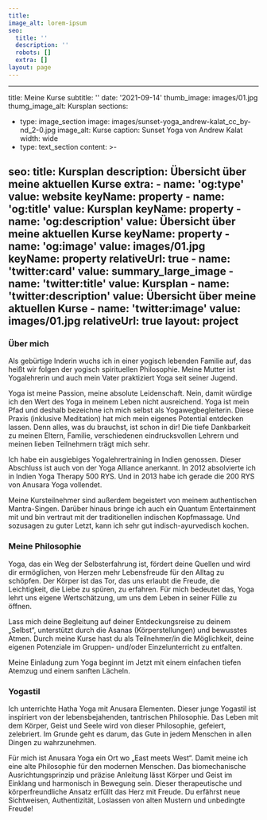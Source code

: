 ```yaml
---
title: 
image_alt: lorem-ipsum
seo:
  title: ''
  description: ''
  robots: []
  extra: []
layout: page
---
```

---
title: Meine Kurse
subtitle: ''
date: '2021-09-14'
thumb_image: images/01.jpg
thumg_image_alt: Kursplan
sections:
  - type: image_section
    image: images/sunset-yoga_andrew-kalat_cc_by-nd_2-0.jpg
    image_alt: Kurse
    caption: Sunset Yoga von Andrew Kalat
    width: wide
  - type: text_section
    content: >-
      
seo:
  title: Kursplan
  description: Übersicht über meine aktuellen Kurse
  extra:
    - name: 'og:type'
      value: website
      keyName: property
    - name: 'og:title'
      value: Kursplan
      keyName: property
    - name: 'og:description'
      value: Übersicht über meine aktuellen Kurse
      keyName: property
    - name: 'og:image'
      value: images/01.jpg
      keyName: property
      relativeUrl: true
    - name: 'twitter:card'
      value: summary_large_image
    - name: 'twitter:title'
      value: Kursplan
    - name: 'twitter:description'
      value: Übersicht über meine aktuellen Kurse
    - name: 'twitter:image'
      value: images/01.jpg
      relativeUrl: true
layout: project
---
### Über mich

Als gebürtige Inderin wuchs ich in einer yogisch lebenden Familie auf, das heißt wir folgen der yogisch spirituellen Philosophie. Meine Mutter ist Yogalehrerin und auch mein Vater praktiziert Yoga seit seiner Jugend.

Yoga ist meine Passion, meine absolute Leidenschaft. Nein, damit würdige ich den Wert des Yoga in meinem Leben nicht ausreichend. Yoga ist mein Pfad und deshalb bezeichne ich mich selbst als Yogawegbegleiterin. Diese Praxis (inklusive Meditation) hat mich mein eigenes Potential entdecken lassen. Denn alles, was du brauchst, ist schon in dir! Die tiefe Dankbarkeit zu meinen Eltern, Familie, verschiedenen eindrucksvollen Lehrern und meinen lieben Teilnehmern trägt mich sehr.

Ich habe ein ausgiebiges Yogalehrertraining in Indien genossen. Dieser Abschluss ist auch von der Yoga Alliance anerkannt. In 2012 absolvierte ich in Indien Yoga Therapy 500 RYS. Und in 2013 habe ich gerade die 200 RYS von Anusara Yoga vollendet.

Meine Kursteilnehmer sind außerdem begeistert von meinem authentischen Mantra-Singen. Darüber hinaus bringe ich auch ein Quantum Entertainment mit und bin vertraut mit der traditionellen indischen Kopfmassage. Und sozusagen zu guter Letzt, kann ich sehr gut indisch-ayurvedisch kochen.

### Meine Philosophie

Yoga, das ein Weg der Selbsterfahrung ist, fördert deine Quellen und wird dir ermöglichen, von Herzen mehr Lebensfreude für den Alltag zu schöpfen. Der Körper ist das Tor, das uns erlaubt die Freude, die Leichtigkeit, die Liebe zu spüren, zu erfahren. Für mich bedeutet das, Yoga lehrt uns eigene Wertschätzung, um uns dem Leben in seiner Fülle zu öffnen.

Lass mich deine Begleitung auf deiner Entdeckungsreise zu deinem „Selbst“, unterstützt durch die Asanas (Körperstellungen) und bewusstes Atmen. Durch meine Kurse hast du als Teilnehmer/in die Möglichkeit, deine eigenen Potenziale im Gruppen- und/oder Einzelunterricht zu entfalten.

Meine Einladung zum Yoga beginnt im Jetzt mit einem einfachen tiefen Atemzug und einem sanften Lächeln.

### Yogastil

Ich unterrichte Hatha Yoga mit Anusara Elementen. Dieser junge Yogastil ist inspiriert von der lebensbejahenden, tantrischen Philosophie. Das Leben mit dem Körper, Geist und Seele wird von dieser Philosophie, gefeiert, zelebriert. Im Grunde geht es darum, das Gute in jedem Menschen in allen Dingen zu wahrzunehmen.

Für mich ist Anusara Yoga ein Ort wo „East meets West“. Damit meine ich eine alte Philosophie für den modernen Menschen. Das biomechanische Ausrichtungsprinzip und präzise Anleitung lässt Körper und Geist im Einklang und harmonisch in Bewegung sein. Dieser therapeutische und körperfreundliche Ansatz erfüllt das Herz mit Freude. Du erfährst neue Sichtweisen, Authentizität, Loslassen von alten Mustern und unbedingte Freude!
